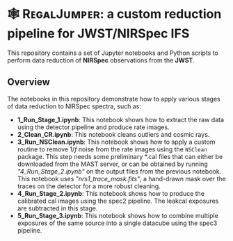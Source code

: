 # 🕸️ RᴇɢᴀʟJᴜᴍᴘᴇʀ: a custom reduction pipeline for JWST/NIRSpec IFS

This repository contains a set of Jupyter notebooks and Python scripts to perform data reduction of **NIRSpec** observations from the **JWST**.

## Overview

The notebooks in this repository demonstrate how to apply various stages of data reduction to NIRSpec spectra, such as:

- **1_Run_Stage_1.ipynb**: This notebook shows how to extract the raw data using the detector pipeline and produce rate images.
- **2_Clean_CR.ipynb**: This notebook cleans outliers and cosmic rays.
- **3_Run_NSClean.ipynb**: This notebook shows how to apply a custom routine to remove $1/f$ noise from the rate images using the `NSClean` package. This step needs some preliminary \*.cal files that can either be downloaded from the MAST server, or can be obtained by running *"4_Run_Stage_2.ipynb"* on the output files from the previous notebook. This notebook uses *"nrs1_trace_mask.fits"*, a hand-drawn mask over the traces on the detector for a more robust cleaning.
- **4_Run_Stage_2.ipynb**: This notebook shows how to produce the calibrated cal images using the spec2 pipeline. The leakcal exposures are subtracted in this stage.
- **5_Run_Stage_3.ipynb**: This notebook shows how to combine multiple exposures of the same source into a single datacube using the spec3 pipeline.
